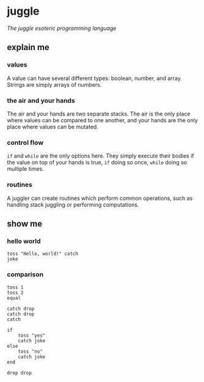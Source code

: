 # juggle

*The juggle esoteric programming language*

## explain me

### values

A value can have several different types: boolean, number, and array. Strings
are simply arrays of numbers.

### the air and your hands

The air and your hands are two separate stacks. The air is the only place where
values can be compared to one another, and your hands are the only place where
values can be mutated.

### control flow

`if` and `while` are the only options here. They simply execute their bodies if
the value on top of your hands is true, `if` doing so once, `while` doing so
multiple times.

### routines

A juggler can create routines which perform common operations, such as handling
stack juggling or performing computations.

## show me

### hello world

```
toss "Hello, world!" catch
joke
```

### comparison

```
toss 1
toss 2
equal

catch drop
catch drop
catch

if
    toss "yes"
    catch joke
else
    toss "no"
    catch joke
end

drop drop
```

